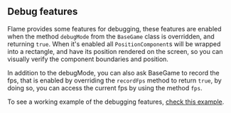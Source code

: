 ## Debug features

Flame provides some features for debugging, these features are enabled when the method `debugMode` from the `BaseGame` class is overridden, and returning `true`. When it's enabled all `PositionComponent`s will be wrapped into a rectangle, and have its position rendered on the screen, so you can visually verify the component boundaries and position.

In addition to the debugMode, you can also ask BaseGame to record the fps, that is enabled by overriding the `recordFps` method to return `true`, by doing so, you can access the current fps by using the method `fps`.

To see a working example of the debugging features, [check this example](/docs/examples/debug).
